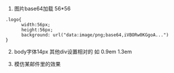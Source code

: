 1. 图片base64加载  56*56
```
.logo{
      width:56px;
      height:56px;
      background: url("data:image/png;base64,iVBORw0KGgoA...")
}
```

2. body字体14px
   其他div设置相对的 如 0.9em 1.3em

3. 模仿某邮件里的效果

